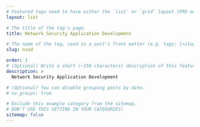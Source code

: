 ```yaml
---
# Featured tags need to have either the `list` or `grid` layout (PRO only).
layout: list

# The title of the tag's page.
title: Network Security Application Development

# The name of the tag, used in a post's front matter (e.g. tags: [<slug>]).
slug: nsad

order: 1
# (Optional) Write a short (~150 characters) description of this featured tag.
description: >
  Network Security Application Development

# (Optional) You can disable grouping posts by date.
# no_groups: true

# Exclude this example category from the sitemap.
# DON'T USE THIS SETTING IN YOUR CATEGORIES!
sitemap: false
---
```

